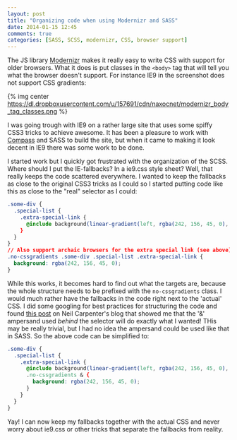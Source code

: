 ```yaml
---
layout: post
title: "Organizing code when using Modernizr and SASS"
date: 2014-01-15 12:45
comments: true
categories: [SASS, SCSS, modernizr, CSS, browser support]
---
```

The JS library [Modernizr](http://modernizr.com) makes it really easy to write CSS with support for older browsers. What it does is put classes in the `<body>` tag that will tell you what the browser doesn't support. For instance IE9 in the screenshot does not support CSS gradients:

{% img center https://dl.dropboxusercontent.com/u/157691/cdn/naxocnet/modernizr_body_tag_classes.png %}

I was going trough with IE9 on a rather large site that uses some spiffy CSS3 tricks to achieve awesome. It has been a pleasure to work with [Compass](http://compass-style.org/) and SASS to build the site, but when it came to making it look decent in IE9 there was some work to be done.

I started work but I quickly got frustrated with the organization of the SCSS. Where should I put the IE-fallbacks? In a ie9.css style sheet? Well, that really keeps the code scattered everywhere. I wanted to keep the fallbacks as close to the original CSS3 tricks as I could so I started putting code like this as close to the "real" selector as I could:
``` css
.some-div {
  .special-list {
    .extra-special-link {
      @include background(linear-gradient(left, rgba(242, 156, 45, 0), rgba(242, 156, 45, 1) 30%, rgba(242, 156, 45, 1) 70%, rgba(242, 156, 45, 0)),
    }
  }
}
// Also support archaic browsers for the extra special link (see above).
.no-cssgradients .some-div .special-list .extra-special-link {
  background: rgba(242, 156, 45, 0);
}
```
While this works, it becomes hard to find out what the targets are, because the whole structure needs to be prefixed with the `no-cssgradients` class. I would much rather have the fallbacks in the code right next to the 'actual' CSS. I did some googling for best practices for structuring the code and found [this post](http://neilcarpenter.com/2013/05/graceful-degradation-workflow-using-feature-detection-and-css-preprocessors/) on Neil Carpenter's blog that showed me that the '&' ampersand used _behind_ the selector will do exactly what I wanted! THis may be really trivial, but I had no idea the ampersand could be used like that in SASS. So the above code can be simplified to:
``` css
.some-div {
  .special-list {
    .extra-special-link {
      @include background(linear-gradient(left, rgba(242, 156, 45, 0), rgba(242, 156, 45, 1) 30%, rgba(242, 156, 45, 1) 70%, rgba(242, 156, 45, 0)),
      .no-cssgradients & {
        background: rgba(242, 156, 45, 0);
      }
    }
  }
}
```
Yay! I can now keep my fallbacks together with the actual CSS and never worry about ie9.css or other tricks that separate the fallbacks from reality.


